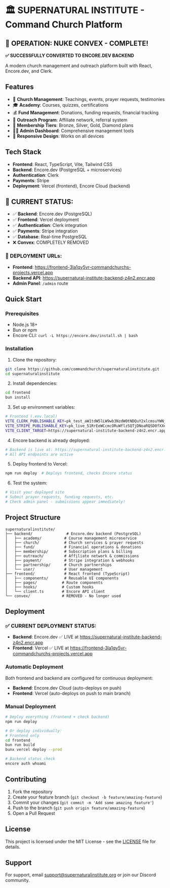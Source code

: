 # 🏛️ SUPERNATURAL INSTITUTE - Command Church Platform

## 🎉 **OPERATION: NUKE CONVEX - COMPLETE!**

**✅ SUCCESSFULLY CONVERTED TO ENCORE.DEV BACKEND**

A modern church management and outreach platform built with React, Encore.dev, and Clerk.

## Features

- 🛐 **Church Management**: Teachings, events, prayer requests, testimonies
- 🎓 **Academy**: Courses, quizzes, certifications
- 💰 **Fund Management**: Donations, funding requests, financial tracking
- 👥 **Outreach Program**: Affiliate network, referral system
- 🔐 **Membership Tiers**: Bronze, Silver, Gold, Diamond plans
- 👨‍💼 **Admin Dashboard**: Comprehensive management tools
- 📱 **Responsive Design**: Works on all devices

## Tech Stack

- **Frontend**: React, TypeScript, Vite, Tailwind CSS
- **Backend**: Encore.dev (PostgreSQL + microservices)
- **Authentication**: Clerk
- **Payments**: Stripe
- **Deployment**: Vercel (frontend), Encore Cloud (backend)

## 🚀 **CURRENT STATUS:**
- ✅ **Backend**: Encore.dev (PostgreSQL)
- ✅ **Frontend**: Vercel deployment
- ✅ **Authentication**: Clerk integration
- ✅ **Payments**: Stripe integration
- ✅ **Database**: Real-time PostgreSQL
- ❌ **Convex**: COMPLETELY REMOVED

### 🎯 **DEPLOYMENT URLs:**
- **Frontend**: https://frontend-3la1qy5vr-commandchurchs-projects.vercel.app
- **Backend API**: https://supernatural-institute-backend-z4n2.encr.app
- **Admin Panel**: `/admin` route

## Quick Start

### Prerequisites

- Node.js 18+
- Bun or npm
- Encore CLI: `curl -L https://encore.dev/install.sh | bash`

### Installation

1. Clone the repository:
```bash
git clone https://github.com/commandchurch/supernaturalinstitute.git
cd supernaturalinstitute
```

2. Install dependencies:
```bash
cd frontend
bun install
```

3. Set up environment variables:
```bash
# Frontend (.env.local)
VITE_CLERK_PUBLISHABLE_KEY=pk_test_aW1tdW5lLW9wb3NzdW0tNDQuY2xlcmsuYWNjb3VudHMuZGV2JA
VITE_STRIPE_PUBLISHABLE_KEY=pk_live_51RrEeWCcmcORuWflzSQTjDNoaRQSD0fXXerjSrXbnxdEthESi0V9E16CRQzqW0vNpRKB17xKODs2nB5AqPm1knjp00DSNNjhIh
VITE_CLIENT_TARGET=https://supernatural-institute-backend-z4n2.encr.app
```

4. Encore backend is already deployed:
```bash
# Backend is live at: https://supernatural-institute-backend-z4n2.encr.app
# All API endpoints are active
```

5. Deploy frontend to Vercel:
```bash
npm run deploy  # Deploys frontend, checks Encore status
```

6. Test the system:
```bash
# Visit your deployed site
# Submit prayer requests, funding requests, etc.
# Check admin panel - submissions appear immediately!
```

## Project Structure

```
supernaturalinstitute/
├── backend/               # Encore.dev backend (PostgreSQL)
│   ├── academy/          # Course management microservice
│   ├── church/           # Church services & prayer requests
│   ├── fund/             # Financial operations & donations
│   ├── membership/       # Subscription plans & billing
│   ├── outreach/         # Affiliate network & commissions
│   ├── payment/          # Stripe integration & webhooks
│   ├── partnership/      # Church partnerships
│   └── user/             # User management
├── frontend/             # React frontend (TypeScript)
│   ├── components/       # Reusable UI components
│   ├── pages/           # Route components
│   ├── hooks/           # Custom hooks
│   └── client.ts        # Encore API client
└── convex/              # REMOVED - No longer used
```

## Deployment

### ✅ **CURRENT DEPLOYMENT STATUS:**
- **Backend**: Encore.dev ✅ LIVE at https://supernatural-institute-backend-z4n2.encr.app
- **Frontend**: Vercel ✅ LIVE at https://frontend-3la1qy5vr-commandchurchs-projects.vercel.app

### Automatic Deployment

Both frontend and backend are configured for continuous deployment:

- **Backend**: Encore.dev Cloud (auto-deploys on push)
- **Frontend**: Vercel (auto-deploys on push to main branch)

### Manual Deployment

```bash
# Deploy everything (frontend + check backend)
npm run deploy

# Or deploy individually:
# Frontend only
cd frontend
bun run build
bunx vercel deploy --prod

# Backend status check
encore auth whoami
```

## Contributing

1. Fork the repository
2. Create your feature branch (`git checkout -b feature/amazing-feature`)
3. Commit your changes (`git commit -m 'Add some amazing feature'`)
4. Push to the branch (`git push origin feature/amazing-feature`)
5. Open a Pull Request

## License

This project is licensed under the MIT License - see the [LICENSE](LICENSE) file for details.

## Support

For support, email support@supernaturalinstitute.org or join our Discord community.
